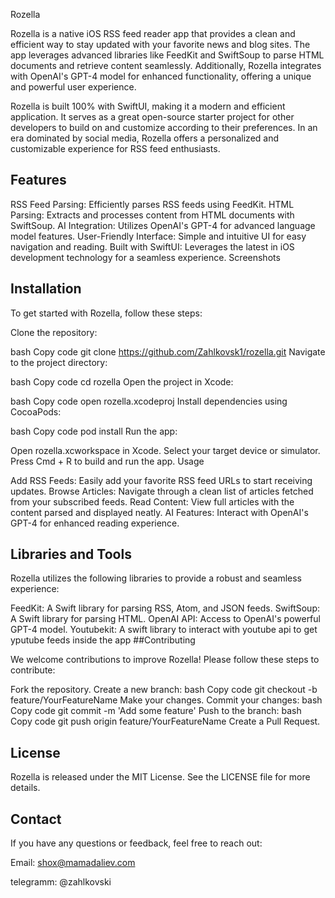 Rozella

Rozella is a native iOS RSS feed reader app that provides a clean and efficient way to stay updated with your favorite news and blog sites. The app leverages advanced libraries like FeedKit and SwiftSoup to parse HTML documents and retrieve content seamlessly. Additionally, Rozella integrates with OpenAI's GPT-4 model for enhanced functionality, offering a unique and powerful user experience.

Rozella is built 100% with SwiftUI, making it a modern and efficient application. It serves as a great open-source starter project for other developers to build on and customize according to their preferences. In an era dominated by social media, Rozella offers a personalized and customizable experience for RSS feed enthusiasts.

## Features

RSS Feed Parsing: Efficiently parses RSS feeds using FeedKit.
HTML Parsing: Extracts and processes content from HTML documents with SwiftSoup.
AI Integration: Utilizes OpenAI's GPT-4 for advanced language model features.
User-Friendly Interface: Simple and intuitive UI for easy navigation and reading.
Built with SwiftUI: Leverages the latest in iOS development technology for a seamless experience.
Screenshots

## Installation

To get started with Rozella, follow these steps:

Clone the repository:

bash
Copy code
git clone https://github.com/Zahlkovsk1/rozella.git
Navigate to the project directory:

bash
Copy code
cd rozella
Open the project in Xcode:

bash
Copy code
open rozella.xcodeproj
Install dependencies using CocoaPods:

bash
Copy code
pod install
Run the app:

Open rozella.xcworkspace in Xcode.
Select your target device or simulator.
Press Cmd + R to build and run the app.
Usage

Add RSS Feeds: Easily add your favorite RSS feed URLs to start receiving updates.
Browse Articles: Navigate through a clean list of articles fetched from your subscribed feeds.
Read Content: View full articles with the content parsed and displayed neatly.
AI Features: Interact with OpenAI's GPT-4 for enhanced reading experience.

## Libraries and Tools

Rozella utilizes the following libraries to provide a robust and seamless experience:

FeedKit: A Swift library for parsing RSS, Atom, and JSON feeds.
SwiftSoup: A Swift library for parsing HTML.
OpenAI API: Access to OpenAI's powerful GPT-4 model.
Youtubekit: A swift  library to interact with youtube api to get yputube feeds inside the app
##Contributing

We welcome contributions to improve Rozella! Please follow these steps to contribute:

Fork the repository.
Create a new branch:
bash
Copy code
git checkout -b feature/YourFeatureName
Make your changes.
Commit your changes:
bash
Copy code
git commit -m 'Add some feature'
Push to the branch:
bash
Copy code
git push origin feature/YourFeatureName
Create a Pull Request.

## License

Rozella is released under the MIT License. See the LICENSE file for more details.

## Contact

If you have any questions or feedback, feel free to reach out:

Email: shox@mamadaliev.com

telegramm: @zahlkovski
